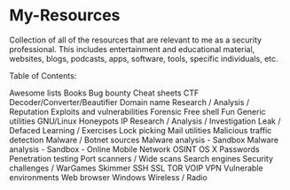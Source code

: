# My-Resources
Collection of all of the resources that are relevant to me as a security professional. This includes entertainment and educational material, websites, blogs, podcasts, apps, software, tools, specific individuals, etc.

Table of Contents:

Awesome lists
Books
Bug bounty
Cheat sheets
CTF
Decoder/Converter/Beautifier
Domain name Research / Analysis / Reputation
Exploits and vulnerabilities
Forensic
Free shell
Fun
Generic utilities
GNU/Linux
Honeypots
IP Research / Analysis / Investigation
Leak / Defaced
Learning / Exercises
Lock picking
Mail utilities
Malicious traffic detection
Malware / Botnet sources
Malware analysis - Sandbox
Malware analysis - Sandbox - Online
Mobile
Network
OSINT
OS X
Passwords
Penetration testing
Port scanners / Wide scans
Search engines
Security challenges / WarGames
Skimmer
SSH
SSL
TOR
VOIP
VPN
Vulnerable environments
Web browser
Windows
Wireless / Radio
